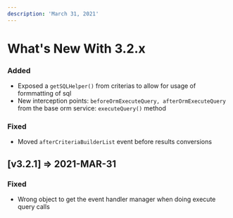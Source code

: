 ```yaml
---
description: 'March 31, 2021'
---
```


# What's New With 3.2.x

### Added

* Exposed a `getSQLHelper()` from criterias to allow for usage of formmatting of sql
* New interception points: `beforeOrmExecuteQuery, afterOrmExecuteQuery` from the base orm service: `executeQuery()` method

### Fixed

* Moved `afterCriteriaBuilderList` event before results conversions



## \[v3.2.1\] =&gt; 2021-MAR-31

### Fixed

* Wrong object to get the event handler manager when doing execute query calls

